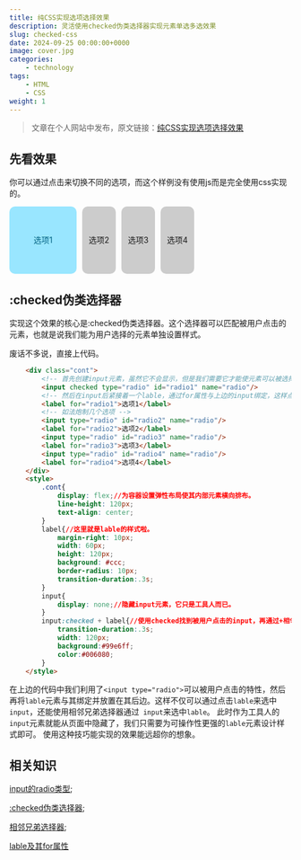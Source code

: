 ```yaml
---
title: 纯CSS实现选项选择效果
description: 灵活使用checked伪类选择器实现元素单选多选效果
slug: checked-css
date: 2024-09-25 00:00:00+0000
image: cover.jpg
categories:
    - technology
tags:
    - HTML
    - CSS
weight: 1
---
```

> 文章在个人网站中发布，原文链接：[纯CSS实现选项选择效果](https://blog.zhoujump.club/p/checked-css/)

## 先看效果
你可以通过点击来切换不同的选项，而这个样例没有使用js而是完全使用css实现的。
<div class="cont">
    <input class="input" checked type="radio" id="radio1" name="radio"/>
    <label class="label" for="radio1">选项1</label>
    <input class="input" type="radio" id="radio2" name="radio"/>
    <label class="label" for="radio2">选项2</label>
    <input class="input" type="radio" id="radio3" name="radio"/>
    <label class="label" for="radio3">选项3</label>
    <input class="input" type="radio" id="radio4" name="radio"/>
    <label class="label" for="radio4">选项4</label>
</div>
<style>
    .cont{
        display: flex;
        line-height: 120px;
        text-align: center;
    }
    .label{
        margin-right: 10px;
        width: 60px;
        height: 120px;
        background: #ccc;
        border-radius: 10px;
        transition-duration:.3s;
    }
    .input{
        display: none;
    }
    .input:checked + .label{
        transition-duration:.3s;
        width: 120px;
        background:#99e6ff;
        color:#006080;
    }
</style>

## :checked伪类选择器
实现这个效果的核心是:checked伪类选择器。这个选择器可以匹配被用户点击的元素，也就是说我们能为用户选择的元素单独设置样式。

废话不多说，直接上代码。
```html
    <div class="cont">
        <!-- 首先创建input元素，虽然它不会显示，但是我们需要它才能使元素可以被选择 -->
        <input checked type="radio" id="radio1" name="radio"/>
        <!-- 然后在input后紧接着一个lable，通过for属性与上边的input绑定，这样点击这个lable就等价于点击了input -->
        <label for="radio1">选项1</label>
        <!-- 如法炮制几个选项 -->
        <input type="radio" id="radio2" name="radio"/>
        <label for="radio2">选项2</label>
        <input type="radio" id="radio3" name="radio"/>
        <label for="radio3">选项3</label>
        <input type="radio" id="radio4" name="radio"/>
        <label for="radio4">选项4</label>
    </div>
    <style>
        .cont{
            display: flex;//为容器设置弹性布局使其内部元素横向排布。
            line-height: 120px;
            text-align: center;
        }
        label{//这里就是lable的样式啦。
            margin-right: 10px;
            width: 60px;
            height: 120px;
            background: #ccc;
            border-radius: 10px;
            transition-duration:.3s;
        }
        input{
            display: none;//隐藏input元素，它只是工具人而已。
        }
        input:checked + label{//使用checked找到被用户点击的input，再通过+相邻兄弟选择器选择到这个input后紧挨着的lable，为它设置样式。
            transition-duration:.3s;
            width: 120px;
            background:#99e6ff;
            color:#006080;
        }
    </style>
```
在上边的代码中我们利用了`<input type="radio">`可以被用户点击的特性，然后再将`lable`元素与其绑定并放置在其后边。这样不仅可以通过点击`lable`来选中`input`，还能使用相邻兄弟选择器通过` input`来选中`lable`。
此时作为工具人的`input`元素就能从页面中隐藏了，我们只需要为可操作性更强的`lable`元素设计样式即可。
使用这种技巧能实现的效果能远超你的想象。

## 相关知识
[input的radio类型](https://developer.mozilla.org/zh-CN/docs/Web/HTML/Element/input/radio);

[:checked伪类选择器](https://developer.mozilla.org/zh-CN/docs/Web/CSS/:checked);

[相邻兄弟选择器](https://developer.mozilla.org/zh-CN/docs/Web/CSS/Next-sibling_combinator);

[lable及其for属性](https://developer.mozilla.org/zh-CN/docs/Web/HTML/Element/label#%E5%B1%9E%E6%80%A7)